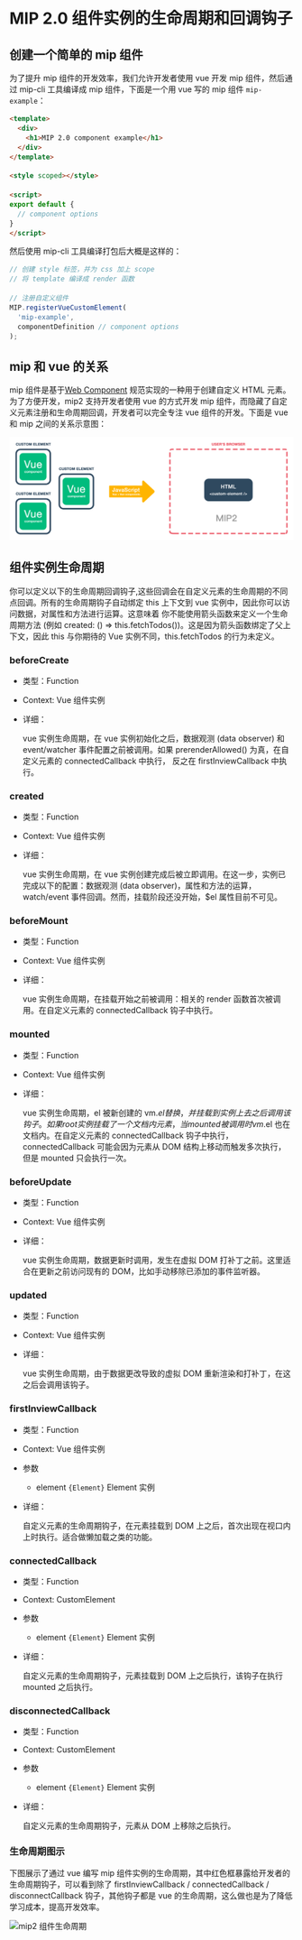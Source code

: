 # MIP 2.0 组件实例的生命周期和回调钩子

## 创建一个简单的 mip 组件

为了提升 mip 组件的开发效率，我们允许开发者使用 vue 开发 mip 组件，然后通过 mip-cli 工具编译成 mip 组件，下面是一个用 vue 写的 mip 组件 `mip-example`：

```html
<template>
  <div>
    <h1>MIP 2.0 component example</h1>
  </div>
</template>

<style scoped></style>

<script>
export default {
  // component options
}
</script>
```

然后使用 mip-cli 工具编译打包后大概是这样的：

```js
// 创建 style 标签，并为 css 加上 scope
// 将 template 编译成 render 函数

// 注册自定义组件
MIP.registerVueCustomElement(
  'mip-example',
  componentDefinition // component options
);
```

## mip 和 vue 的关系

mip 组件是基于[Web Component](https://developer.mozilla.org/en-US/docs/Web/Web_Components/Using_custom_elements) 规范实现的一种用于创建自定义 HTML 元素。为了方便开发，mip2 支持开发者使用 vue 的方式开发 mip 组件，而隐藏了自定义元素注册和生命周期回调，开发者可以完全专注 vue 组件的开发。下面是 vue 和 mip 之间的关系示意图：

![vue 和 mip 关系示意图](./images/vue-and-mip-component.png)


## 组件实例生命周期

你可以定义以下的生命周期回调钩子,这些回调会在自定义元素的生命周期的不同点回调。所有的生命周期钩子自动绑定 this 上下文到 vue 实例中，因此你可以访问数据，对属性和方法进行运算。这意味着 你不能使用箭头函数来定义一个生命周期方法 (例如 created: () => this.fetchTodos())。这是因为箭头函数绑定了父上下文，因此 this 与你期待的 Vue 实例不同，this.fetchTodos 的行为未定义。

### beforeCreate

- 类型：Function
- Context: Vue 组件实例
- 详细：

    vue 实例生命周期，在 vue 实例初始化之后，数据观测 (data observer) 和 event/watcher 事件配置之前被调用。如果 prerenderAllowed() 为真，在自定义元素的 connectedCallback 中执行， 反之在 firstInviewCallback 中执行。

### created

- 类型：Function
- Context: Vue 组件实例
- 详细：

    vue 实例生命周期，在 vue 实例创建完成后被立即调用。在这一步，实例已完成以下的配置：数据观测 (data observer)，属性和方法的运算，watch/event 事件回调。然而，挂载阶段还没开始，$el 属性目前不可见。

### beforeMount

- 类型：Function
- Context: Vue 组件实例
- 详细：

    vue 实例生命周期，在挂载开始之前被调用：相关的 render 函数首次被调用。在自定义元素的 connectedCallback 钩子中执行。

### mounted

- 类型：Function
- Context: Vue 组件实例
- 详细：

    vue 实例生命周期，el 被新创建的 vm.$el 替换，并挂载到实例上去之后调用该钩子。如果 root 实例挂载了一个文档内元素，当 mounted 被调用时 vm.$el 也在文档内。在自定义元素的 connectedCallback 钩子中执行，connectedCallback 可能会因为元素从 DOM 结构上移动而触发多次执行，但是 mounted 只会执行一次。

### beforeUpdate

- 类型：Function
- Context: Vue 组件实例
- 详细：

    vue 实例生命周期，数据更新时调用，发生在虚拟 DOM 打补丁之前。这里适合在更新之前访问现有的 DOM，比如手动移除已添加的事件监听器。

### updated

- 类型：Function
- Context: Vue 组件实例
- 详细：

    vue 实例生命周期，由于数据更改导致的虚拟 DOM 重新渲染和打补丁，在这之后会调用该钩子。

### firstInviewCallback

- 类型：Function
- Context: Vue 组件实例
- 参数
    - element `{Element}` Element 实例
- 详细：

    自定义元素的生命周期钩子，在元素挂载到 DOM 上之后，首次出现在视口内上时执行。适合做懒加载之类的功能。

### connectedCallback

- 类型：Function
- Context: CustomElement
- 参数
    - element `{Element}` Element 实例
- 详细：

    自定义元素的生命周期钩子，元素挂载到 DOM 上之后执行，该钩子在执行 mounted 之后执行。

### disconnectedCallback

- 类型：Function
- Context: CustomElement
- 参数
    - element `{Element}` Element 实例
- 详细：

    自定义元素的生命周期钩子，元素从 DOM 上移除之后执行。

### 生命周期图示

下图展示了通过 vue 编写 mip 组件实例的生命周期，其中红色框暴露给开发者的生命周期钩子，可以看到除了 firstInviewCallback / connectedCallback / disconnectCallback 钩子，其他钩子都是 vue 的生命周期，这么做也是为了降低学习成本，提高开发效率。

![mip2 组件生命周期](http://bos.nj.bpc.baidu.com/v1/assets/mip/mip2-component-lifecycle.png)

